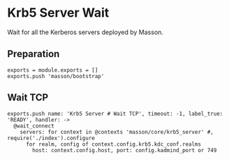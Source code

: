 
# Krb5 Server Wait

Wait for all the Kerberos servers deployed by Masson.

## Preparation

    exports = module.exports = []
    exports.push 'masson/bootstrap'

## Wait TCP

    exports.push name: 'Krb5 Server # Wait TCP', timeout: -1, label_true: 'READY', handler: ->
      @wait_connect
        servers: for context in @contexts 'masson/core/krb5_server' #, require('./index').configure
          for realm, config of context.config.krb5.kdc_conf.realms
            host: context.config.host, port: config.kadmind_port or 749
